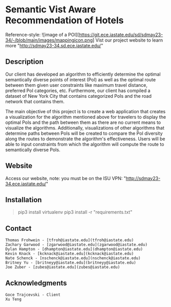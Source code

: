# Semantic Vist Aware Recommendation of Hotels

Reference-style: 
![image of a POI][https://git.ece.iastate.edu/sd/sdmay23-34/-/blob/main/images/mappingicon.png]
Vist our project website to learn more "http://sdmay23-34.sd.ece.iastate.edu/"

## Description
Our client has developed an algorithm to efficiently determine the optimal semantically diverse points of interest (PoI) as well as the optimal route between them given user constraints like maximum travel distance, preferred PoI categories, etc. Furthermore, our client has compiled a dataset of New York City that contains categorized PoIs and the road network that contains them.

The main objective of this project is to create a web application that creates a visualization for the algorithm mentioned above for travelers to display the optimal PoIs and the path between them as there are no current means to visualize the algorithms. Additionally, visualizations of other algorithms that determine paths between PoIs will be created to compare the PoI diversity along the routes to demonstrate the algorithm's effectiveness. Users will be able to input constraints from which the algorithm will compute the route to semantically diverse PoIs.
   
## Website
Access our website, note: you must be on the ISU VPN: "http://sdmay23-34.ece.iastate.edu/"

## Installation
> pip3 install virtualenv
> pip3 install -r "requirements.txt"

## Contact
    Thomas Frohwein - [tfroh@iastate.edu](tfroh@iastate.edu)
    Zachary Garwood - [zgarwood@iastate.edu](zgarwood@iastate.edu)
    Dylan Hampton - [dhampton@iastate.edu](dhampton@iastate.edu)
    Kevin Knack - [kcknack@iastate.edu](kcknack@iastate.edu)
    Nate Schenck - [nschenck@iastate.edu](nschenck@iastate.edu)
    Britney Yu - [britneyy@iastate.edu](britneyy@iastate.edu)
    Joe Zuber - [zubes@iastate.edu](zubes@iastate.edu)
## Acknowledgments
    Goce Trajcevski - Client
    Xu Teng